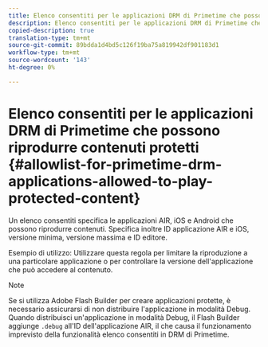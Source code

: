 ```yaml
---
title: Elenco consentiti per le applicazioni DRM di Primetime che possono riprodurre contenuti protetti
description: Elenco consentiti per le applicazioni DRM di Primetime che possono riprodurre contenuti protetti
copied-description: true
translation-type: tm+mt
source-git-commit: 89bdda1d4bd5c126f19ba75a819942df901183d1
workflow-type: tm+mt
source-wordcount: '143'
ht-degree: 0%

---
```



# Elenco consentiti per le applicazioni DRM di Primetime che possono riprodurre contenuti protetti {#allowlist-for-primetime-drm-applications-allowed-to-play-protected-content}

Un elenco consentiti specifica le applicazioni AIR, iOS e Android che possono riprodurre contenuti. Specifica inoltre ID applicazione AIR e iOS, versione minima, versione massima e ID editore.

Esempio di utilizzo: Utilizzare questa regola per limitare la riproduzione a una particolare applicazione o per controllare la versione dell&#39;applicazione che può accedere al contenuto.

>[!NOTE]
>
>Se si utilizza Adobe Flash Builder per creare applicazioni protette, è necessario assicurarsi di non distribuire l&#39;applicazione in modalità Debug. Quando distribuisci un&#39;applicazione in modalità Debug, il Flash Builder aggiunge `.debug` all&#39;ID dell&#39;applicazione AIR, il che causa il funzionamento imprevisto della funzionalità elenco consentiti in DRM di Primetime.
